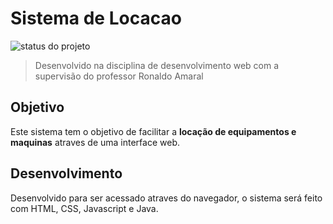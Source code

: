 # Sistema de Locacao

![status do projeto](https://img.shields.io/badge/STATUS-EM%20DESENVOLVIMENTO-orange)
> Desenvolvido na disciplina de desenvolvimento web com a supervisão do professor Ronaldo Amaral

## Objetivo

Este sistema tem o objetivo de facilitar a **locação de equipamentos e maquinas** atraves de uma interface web.

## Desenvolvimento
Desenvolvido para ser acessado atraves do navegador, o sistema será feito com HTML, CSS, Javascript e Java.

